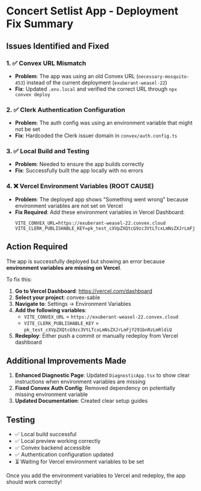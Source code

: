 # Concert Setlist App - Deployment Fix Summary

## Issues Identified and Fixed

### 1. ✅ Convex URL Mismatch
- **Problem**: The app was using an old Convex URL (`necessary-mosquito-453`) instead of the current deployment (`exuberant-weasel-22`)
- **Fix**: Updated `.env.local` and verified the correct URL through `npx convex deploy`

### 2. ✅ Clerk Authentication Configuration
- **Problem**: The auth config was using an environment variable that might not be set
- **Fix**: Hardcoded the Clerk issuer domain in `convex/auth.config.ts`

### 3. ✅ Local Build and Testing
- **Problem**: Needed to ensure the app builds correctly
- **Fix**: Successfully built the app locally with no errors

### 4. ❌ Vercel Environment Variables (ROOT CAUSE)
- **Problem**: The deployed app shows "Something went wrong" because environment variables are not set on Vercel
- **Fix Required**: Add these environment variables in Vercel Dashboard:
  ```
  VITE_CONVEX_URL=https://exuberant-weasel-22.convex.cloud
  VITE_CLERK_PUBLISHABLE_KEY=pk_test_cXVpZXQtcG9zc3VtLTcxLmNsZXJrLmFjY291bnRzLmRldiQ
  ```

## Action Required

The app is successfully deployed but showing an error because **environment variables are missing on Vercel**. 

To fix this:

1. **Go to Vercel Dashboard**: https://vercel.com/dashboard
2. **Select your project**: convex-sable
3. **Navigate to**: Settings → Environment Variables
4. **Add the following variables**:
   - `VITE_CONVEX_URL` = `https://exuberant-weasel-22.convex.cloud`
   - `VITE_CLERK_PUBLISHABLE_KEY` = `pk_test_cXVpZXQtcG9zc3VtLTcxLmNsZXJrLmFjY291bnRzLmRldiQ`
5. **Redeploy**: Either push a commit or manually redeploy from Vercel dashboard

## Additional Improvements Made

1. **Enhanced Diagnostic Page**: Updated `DiagnosticApp.tsx` to show clear instructions when environment variables are missing
2. **Fixed Convex Auth Config**: Removed dependency on potentially missing environment variable
3. **Updated Documentation**: Created clear setup guides

## Testing

- ✅ Local build successful
- ✅ Local preview working correctly
- ✅ Convex backend accessible
- ✅ Authentication configuration updated
- ⏳ Waiting for Vercel environment variables to be set

Once you add the environment variables to Vercel and redeploy, the app should work correctly!